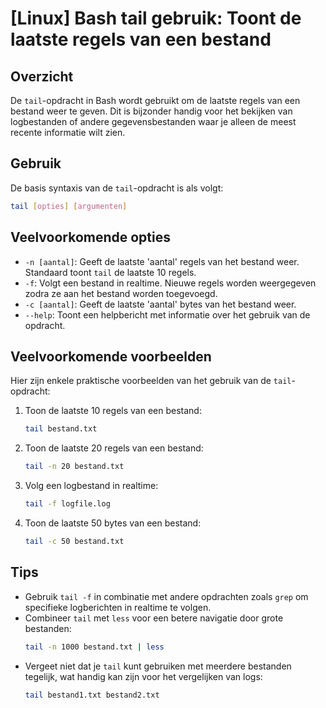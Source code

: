 # [Linux] Bash tail gebruik: Toont de laatste regels van een bestand

## Overzicht
De `tail`-opdracht in Bash wordt gebruikt om de laatste regels van een bestand weer te geven. Dit is bijzonder handig voor het bekijken van logbestanden of andere gegevensbestanden waar je alleen de meest recente informatie wilt zien.

## Gebruik
De basis syntaxis van de `tail`-opdracht is als volgt:

```bash
tail [opties] [argumenten]
```

## Veelvoorkomende opties
- `-n [aantal]`: Geeft de laatste 'aantal' regels van het bestand weer. Standaard toont `tail` de laatste 10 regels.
- `-f`: Volgt een bestand in realtime. Nieuwe regels worden weergegeven zodra ze aan het bestand worden toegevoegd.
- `-c [aantal]`: Geeft de laatste 'aantal' bytes van het bestand weer.
- `--help`: Toont een helpbericht met informatie over het gebruik van de opdracht.

## Veelvoorkomende voorbeelden
Hier zijn enkele praktische voorbeelden van het gebruik van de `tail`-opdracht:

1. Toon de laatste 10 regels van een bestand:
   ```bash
   tail bestand.txt
   ```

2. Toon de laatste 20 regels van een bestand:
   ```bash
   tail -n 20 bestand.txt
   ```

3. Volg een logbestand in realtime:
   ```bash
   tail -f logfile.log
   ```

4. Toon de laatste 50 bytes van een bestand:
   ```bash
   tail -c 50 bestand.txt
   ```

## Tips
- Gebruik `tail -f` in combinatie met andere opdrachten zoals `grep` om specifieke logberichten in realtime te volgen.
- Combineer `tail` met `less` voor een betere navigatie door grote bestanden:
  ```bash
  tail -n 1000 bestand.txt | less
  ```
- Vergeet niet dat je `tail` kunt gebruiken met meerdere bestanden tegelijk, wat handig kan zijn voor het vergelijken van logs:
  ```bash
  tail bestand1.txt bestand2.txt
  ```